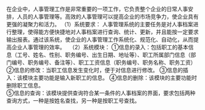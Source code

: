  在企业中，人事管理工作是非常重要的一项工作，它负责整个企业的日常人事安排，人员的人事管理等。高效的人事管理可以提高企业的市场竞争力，使企业具有更强的凝聚力和活力。
（1）系统要求：
人事管理系统的主要任务是对人事档案进行整理，使得能方便快捷地对人事档案进行查询、统计、更新，并且能按一定要求输出报表。通过该系统，使企业的人事管理工作系统化、规范化、自动化，从而提高企业人事管理的效率。　
（2）系统模块：
①信息的录入：包括职工的基本信息（工号、姓名、性别、职务编号、出生日期、地址等）、职工所属部门信息（部门编号、职务编号、备注等）、职工工资信息（职务编号、职务名称、职务工资）
②信息的修改：当职工信息发生变化时，便于对信息进行修改。
③信息的插入：该模块主要功能是输入新职工的信息。
④信息的删除：该模块的主要功能时删除职工信息。  
⑤信息的查询：该模块提供查询符合某一条件的人事档案的界面，要求包括两种查询方式，一种是按姓名查找，另一种是按职工号查找。
